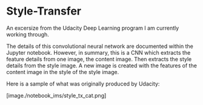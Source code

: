 # Style-Transfer
An excersize from the Udacity Deep Learning program I am currently working through.

The details of this convolutional neural network are documented within the Jupyter notebook.
However, in summary, this is a CNN which extracts the feature details from one image, the content image.
Then extracts the style details from the style image.
A new image is created with the features of the content image in the style of the style image.

Here is a sample of what was originally produced by Udacity:

[image./notebook_ims/style_tx_cat.png]

